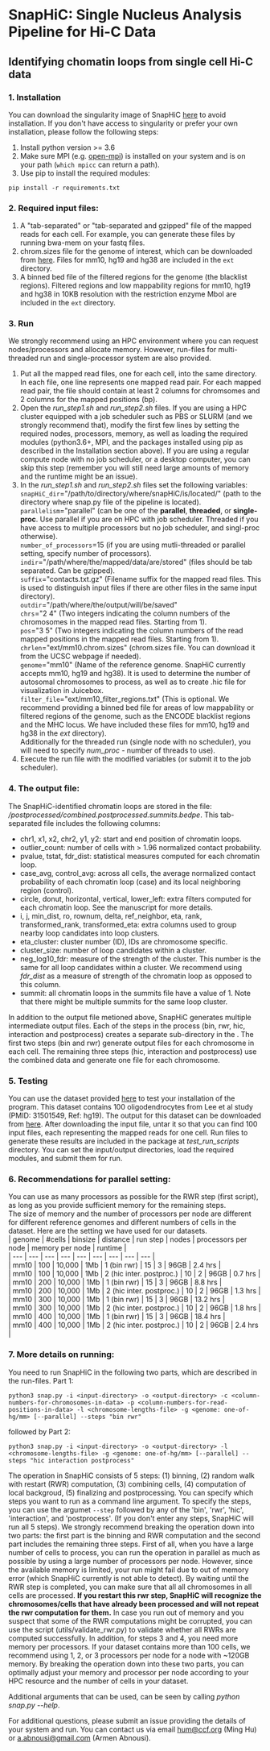 # SnapHiC: Single Nucleus Analysis Pipeline for Hi-C Data 
## Identifying chomatin loops from single cell Hi-C data
### 1. Installation
You can download the singularity image of SnapHiC [here](http://renlab.sdsc.edu/abnousa/snapHiC/singularity_releases) to avoid installation. If you don't have access to singularity or prefer your own installation, please follow the following steps:    
1. Install python version >= 3.6 
2. Make sure MPI (e.g. [open-mpi](https://www.open-mpi.org/)) is installed on your system and is on your path (`which mpicc` can return a path). 
3. Use pip to install the required modules: 
```
pip install -r requirements.txt
```

### 2. Required input files:
1. A "tab-separated" or "tab-separated and gzipped" file of the mapped reads for each cell. For example, you can generate these files by running bwa-mem on your fastq files.
2. chrom.sizes file for the genome of interest, which can be downloaded from [here](https://hgdownload.soe.ucsc.edu/downloads.html). Files for mm10, hg19 and hg38 are included in the `ext` directory. 
3. A binned bed file of the filtered regions for the genome (the blacklist regions). Filtered regions and low mappability regions for mm10, hg19 and hg38 in 10KB resolution with the restriction enzyme MboI are included in the `ext` directory. 

### 3. Run
We strongly recommend using an HPC environment where you can request nodes/processors and allocate memory. However, run-files for multi-threaded run and single-processor system are also provided.
1. Put all the mapped read files, one for each cell, into the same directory. In each file, one line represents one mapped read pair. For each mapped read pair, the file should contain at least 2 columns for chromsomes and 2 columns for the mapped positions (bp).  
2. Open the *run_step1.sh* and *run_step2.sh* files. If you are using a HPC cluster equipped with a job scheduler such as PBS or SLURM (and we strongly recommend that), modify the first few lines by setting the required nodes, processors, memory, as well as loading the required modules (python3.6+, MPI, and the packages installed using pip as described in the Installation section above). If you are using a regular compute node with no job scheduler, or a desktop computer, you can skip this  step (remember you will still need large amounts of memory and the runtime might be an issue).    
3. In the *run_step1.sh* and *run_step2.sh* files set the following variables:  
&Tab;`snapHiC_dir`="/path/to/directory/where/snapHiC/is/located/" (path to the directory where snap.py file of the pipeline is located).  
&Tab;`parallelism`="parallel" (can be one of the **parallel**, **threaded**, or **single-proc**. Use parallel if you are on HPC with job scheduler. Threaded if you have access to multiple processors but no job scheduler, and singl-proc otherwise).    
&Tab;`number_of_processors`=15 (if you are using mutli-threaded or parallel setting, specify number of processors).  
&Tab;`indir`="/path/where/the/mapped/data/are/stored"   (files should be tab separated. Can be gzipped).  
&Tab;`suffix`="contacts.txt.gz" (Filename suffix for the mapped read files. This is used to distinguish input files if there are other files in the same input directory).  
&Tab;`outdir`="/path/where/the/output/will/be/saved"  
&Tab;`chrs`="2 4" (Two integers indicating the column numbers of the chromosomes in the mapped read files. Starting from 1).  
&Tab;`pos`="3 5" (Two integers indicating the column numbers of the read mapped positions in the mapped read files. Starting from 1).  
&Tab;`chrlen`="ext/mm10.chrom.sizes" (chrom.sizes file. You can download it from the UCSC webpage if needed).  
&Tab;`genome`="mm10" (Name of the reference genome. SnapHiC currently accepts mm10, hg19 and hg38). It is used to determine the number of autosomal chromosomes to process, as well as to create .hic file for visualization in Juicebox.   
&Tab;`filter_file`="ext/mm10_filter_regions.txt" (This is optional. We recommend providing a binned bed file for areas of low mappability or filtered regions of the genome, such as the ENCODE blacklist regions and the MHC locus. We have included these files for mm10, hg19 and hg38 in the *ext* directory).   
&Tab;Additionally for the threaded run (single node with no scheduler), you will need to specify *num_proc* - number of threads to use).  
4. Execute the run file with the modified variables (or submit it to the job scheduler). 

### 4. The output file: 
The SnapHiC-identified chromatin loops are stored in the file: *<outdir>/postprocessed/combined.postprocessed.summits.bedpe*. This tab-separated file includes the following columns:  
- chr1, x1, x2, chr2, y1, y2: start and end position of chromatin loops. 
- outlier_count: number of cells with > 1.96 normalized contact probability.  
- pvalue, tstat, fdr_dist: statistical measures computed for each chromatin loop. 
- case_avg, control_avg: across all cells, the average normalized contact probability of each chromatin loop (case) and its local neighboring region (control). 
- circle, donut, horizontal, vertical, lower_left: extra filters computed for each chromatin loop. See the manuscript for more details. 
- i, j, min_dist, ro, rownum, delta, ref_neighbor, eta, rank, transformed_rank, transformed_eta: extra columns used to group nearby loop candidates into loop clusters. 
- eta_cluster: cluster number (ID), IDs are chromosome specific. 
- cluster_size: number of loop candidates within a cluster. 
- neg_log10_fdr: measure of the strength of the cluster. This number is the same for all loop candidates within a cluster. We recommend using *fdr_dist* as a measure of strength of the chromatin loop as opposed to this column. 
- summit: all chromatin loops in the summits file have a value of 1. Note that there might be multiple summits for the same loop cluster. 

In addition to the output file metioned above, SnapHiC generates multiple intermediate output files. Each of the steps in the process (bin, rwr, hic, interaction and postprocess) creates a separate sub-directory in the *<outdir>*. The first two steps (bin and rwr) generate output files for each chromosome in each cell. The remaining three steps (hic, interaction and postprocess) use the combined data and generate one file for each chromosome. 

### 5. Testing  
You can use the dataset provided [here](http://renlab.sdsc.edu/abnousa/snapHiC/test/input/Ecker/ODC_100.tar.gz) to test your installation of the program. This dataset contains 100 oligodendrocytes from Lee et al study (PMID: 31501549, Ref: hg19). The output for this dataset can be downloaded from [here](http://renlab.sdsc.edu/abnousa/snapHiC/test/output/Ecker/ODC_100_output.tar). 
After downloading the input file, untar it so that you can find 100 input files, each representing the mapped reads for one cell. Run files to generate these results are included in the package at *test_run_scripts* directory. You can set the input/output directories, load the required modules, and submit them for run.

### 6. Recommendations for parallel setting:  
You can use as many processors as possible for the RWR step (first script), as long as you provide sufficient memory for the remaining steps.  
The size of memory and the number of processors per node are different for different reference genomes and different numbers of cells in the dataset. Here are the setting we have used for our datasets.  
| genome | #cells | binsize | distance | run step | nodes | processors per node | memory per node | runtime |  
| --- | --- | --- | --- | --- | --- | --- | --- | --- |  
| mm10 | 100 | 10,000 | 1Mb | 1 (bin rwr) | 15 | 3 | 96GB | 2.4 hrs |  
| mm10 | 100 | 10,000 | 1Mb | 2 (hic inter. postproc.) | 10 | 2 | 96GB | 0.7 hrs |  
| mm10 | 200 | 10,000 | 1Mb | 1 (bin rwr) | 15 | 3 | 96GB | 8.8 hrs |  
| mm10 | 200 | 10,000 | 1Mb | 2 (hic inter. postproc.) | 10 | 2 | 96GB | 1.3 hrs |  
| mm10 | 300 | 10,000 | 1Mb | 1 (bin rwr) | 15 | 3 | 96GB | 13.2 hrs |  
| mm10 | 300 | 10,000 | 1Mb | 2 (hic inter. postproc.) | 10 | 2 | 96GB | 1.8 hrs |  
| mm10 | 400 | 10,000 | 1Mb | 1 (bin rwr) | 15 | 3 | 96GB | 18.4 hrs |  
| mm10 | 400 | 10,000 | 1Mb | 2 (hic inter. postproc.) | 10 | 2 | 96GB | 2.4 hrs |  
 
### 7. More details on running:
You need to run SnapHiC in the following two parts, which are described in the run-files. 
Part 1:
```
python3 snap.py -i <input-directory> -o <output-directory> -c <column-numbers-for-chromosomes-in-data> -p <column-numbers-for-read-positions-in-data> -l <chromosome-lengths-file> -g <genome: one-of-hg/mm> [--parallel] --steps "bin rwr"
```
followed by Part 2:
```
python3 snap.py -i <input-directory> -o <output-directory> -l <chromosome-lengths-file> -g <genome: one-of-hg/mm> [--parallel] --steps "hic interaction postprocess"
```

The operation in SnapHiC consists of 5 steps: (1) binning, (2) random walk with restart (RWR) computation, (3) combining cells, (4) computation of local backgroud, (5) finalizing and postprocessing. You can specify which steps you want to run as a command line argument. To specify the steps, you can use the argumet `--step` followed by any of the 'bin', 'rwr', 'hic', 'interaction', and 'postprocess'. (If you don't enter any steps, SnapHiC will run all 5 steps). 
We strongly recommend breaking the operation down into two parts: the first part is the binning and RWR computation and the second part includes the remaining three steps. 
First of all, when you have a large number of cells to process, you can run the operation in parallel as much as possible by using a large number of processors per node. However, since the available memory is limited, your run might fail due to out of memory error (which SnapHiC currently is not able to detect). By waiting until the RWR step is completed, you can make sure that all all chromosomes in all cells are processed. **If you restart this rwr step, SnapHiC will recognize the chromosomes/cells that have already been processed and will not repeat the rwr computation for them.** In case you run out of memory and you suspect that some of the RWR computations might be corrupted, you can use the script (utils/validate_rwr.py) to validate whether all RWRs are computed successfully. 
In addition, for steps 3 and 4, you need more memory per processors. If your dataset contains more than 100 cells, we recommend using 1, 2, or 3 processors per node for a node with ~120GB memory. By breaking the operation down into these two parts, you can optimally adjust your memory and processor per node according to your HPC resource and the number of cells in your dataset.  

Additional arguments that can be used, can be seen by calling *python snap.py --help*. 

For additional questions, please submit an issue providing the details of your system and run. You can contact us via email <hum@ccf.org> (Ming Hu) or <a.abnousi@gmail.com> (Armen Abnousi).
